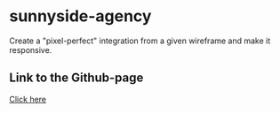 # sunnyside-agency
Create a "pixel-perfect" integration from a given wireframe and make it responsive.

## Link to the Github-page
[Click here](https://baptistegeron.github.io/sunnyside-agency/)